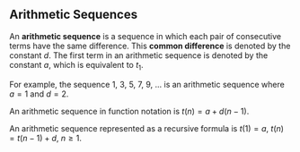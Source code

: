 Arithmetic Sequences
-------


An **arithmetic sequence** is a sequence in which each pair of consecutive terms have the same difference. This **common difference** is denoted by the constant $d$. The first term in an arithmetic sequence is denoted by the constant $a$, which is equivalent to $t_1$.

For example, the sequence 1, 3, 5, 7, 9, ... is an arithmetic sequence where $a = 1$ and $d = 2$.

An arithmetic sequence in function notation is $t(n) = a + d(n - 1)$.

An arithmetic sequence represented as a recursive formula is $t(1) = a$, $t(n) = t(n-1) + d$, $n \ge 1$.